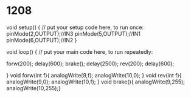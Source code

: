 # 1208
void setup() {
  // put your setup code here, to run once:
  pinMode(2,OUTPUT);//IN3
  pinMode(5,OUTPUT);//IN1
  pinMode(6,OUTPUT);//IN2
}

void loop() {
  // put your main code here, to run repeatedly:

 forw(200);
 delay(600);
 brake();
 delay(2500);
 rev(200);
 delay(600);
 
}
void forw(int f){
  analogWrite(9,f);
analogWrite(10,0);
}
void rev(int f){
  analogWrite(9,0);
analogWrite(10,f);
}
void brake(){
  analogWrite(9,255);
analogWrite(10,255);}
